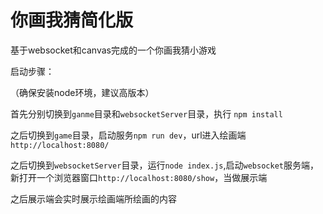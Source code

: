 # 你画我猜简化版

基于websocket和canvas完成的一个你画我猜小游戏

启动步骤：

（确保安装node环境，建议高版本）

首先分别切换到`ganme`目录和`websocketServer`目录，执行 `npm install`

之后切换到`game`目录，启动服务`npm run dev`，url进入绘画端`http://localhost:8080/`

之后切换到`websocketServer`目录，运行`node index.js`,启动`websocket`服务端，新打开一个浏览器窗口`http://localhost:8080/show`，当做展示端

之后展示端会实时展示绘画端所绘画的内容
